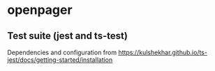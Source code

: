 # openpager

## Test suite (jest and ts-test)

Dependencies and configuration from https://kulshekhar.github.io/ts-jest/docs/getting-started/installation